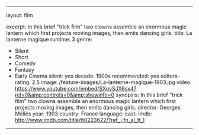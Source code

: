 ---

layout: film

excerpt: In this brief "trick film" two clowns assemble an enormous magic lantern which first projects moving images, then emits dancing girls.
title: La lanterne magique
runtime: 3
genre:
- Silent
- Short
- Comedy
- Fantasy
- Early Cinema
silent: yes
decade: 1900s
recommended: yes
editors-rating: 2.5
image: /feature-images/La-lanterne-magique-1903.jpg
video: https://www.youtube.com/embed/SXqvSJX6sx4?rel=0&amp;controls=0&amp;showinfo=0
synopsis: In this brief "trick film" two clowns assemble an enormous magic lantern which first projects moving images, then emits dancing girls.
director: Georges Méliès
year: 1903
country: France
language:
cast:
imdb: http://www.imdb.com/title/tt0223622/?ref_=fn_al_tt_1

---